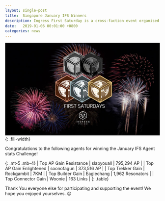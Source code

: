 ```yaml
---
layout: single-post
title:  Singapore January IFS Winners
description: Ingress First Saturday is a cross-faction event organised and run by agents, for agents on the First Saturday of each month.!
date:   2019-01-06 00:01:00 +0800
categories: news
---
```

![ingress fs](/assets/images/news/ifs_sg_banner.jpg){: .fill-width}

Congratulations to the following agents for winning the January IFS Agent stats Challenge!

{: .mt-5 .mb-4}
| Top AP Gain Resistance | <span class='badge badge-primary'>slapyouall</span> | 795,294 AP |
| Top AP Gain Enlightened | <span class='badge badge-success'>soonofagun</span> | 373,516 AP |
| Top Trekker Gain | <span class='badge badge-success'>Rockgambit</span> | 7KM |
| Top Builder Gain | <span class='badge badge-primary'>Eaglechang</span> | 1,962 Resonators |
| Top Connector Gain | <span class='badge badge-primary'>Woonie</span> | 163 Links |
{: .table}

Thank You everyone else for participating and supporting the event!  We hope you enjoyed yourselves. 😊
